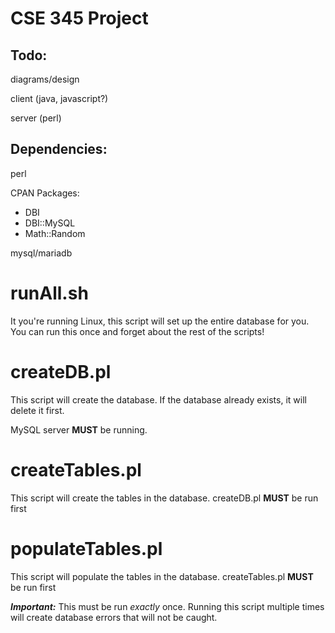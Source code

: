# CSE 345 Project

## Todo:
diagrams/design

client  (java, javascript?)

server  (perl)

## Dependencies:
perl

CPAN Packages:

- DBI 
- DBI::MySQL 
- Math::Random 

mysql/mariadb

# runAll.sh
It you're running Linux, this script will set up the entire database for you.
You can run this once and forget about the rest of the scripts!  

# createDB.pl
This script will create the database. If the database already exists, it will 
delete it first.

MySQL server **MUST** be running.

# createTables.pl
This script will create the tables in the database. createDB.pl **MUST** be run
first

# populateTables.pl
This script will populate the tables in the database. createTables.pl **MUST**
be run first

**_Important:_** This must be run _exactly_ once. Running this script multiple
times will create database errors that will not be caught.
